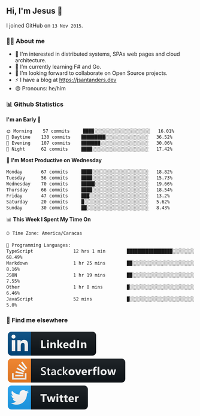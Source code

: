 ## Hi, I'm Jesus 👋

I joined GitHub on `13 Nov 2015`.

<!-- Talking about you -->

### 👨‍💻 About me

- 👦 I'm interested in distributed systems, SPAs web pages and cloud architecture.
- 🌱 I’m currently learning F# and Go.
- 👯 I’m looking forward to collaborate on Open Source projects.
- ⚡️ I have a blog at <https://jsantanders.dev>
- 😄 Pronouns: he/him

### 📊 Github Statistics

<!--START_SECTION:waka-->
**I'm an Early 🐤** 

```text
🌞 Morning    57 commits     ████░░░░░░░░░░░░░░░░░░░░░   16.01% 
🌆 Daytime    130 commits    █████████░░░░░░░░░░░░░░░░   36.52% 
🌃 Evening    107 commits    ███████░░░░░░░░░░░░░░░░░░   30.06% 
🌙 Night      62 commits     ████░░░░░░░░░░░░░░░░░░░░░   17.42%

```
📅 **I'm Most Productive on Wednesday** 

```text
Monday       67 commits     ████░░░░░░░░░░░░░░░░░░░░░   18.82% 
Tuesday      56 commits     ████░░░░░░░░░░░░░░░░░░░░░   15.73% 
Wednesday    70 commits     █████░░░░░░░░░░░░░░░░░░░░   19.66% 
Thursday     66 commits     ████░░░░░░░░░░░░░░░░░░░░░   18.54% 
Friday       47 commits     ███░░░░░░░░░░░░░░░░░░░░░░   13.2% 
Saturday     20 commits     █░░░░░░░░░░░░░░░░░░░░░░░░   5.62% 
Sunday       30 commits     ██░░░░░░░░░░░░░░░░░░░░░░░   8.43%

```


📊 **This Week I Spent My Time On** 

```text
⌚︎ Time Zone: America/Caracas

💬 Programming Languages: 
TypeScript               12 hrs 1 min        █████████████████░░░░░░░░   68.49% 
Markdown                 1 hr 25 mins        ██░░░░░░░░░░░░░░░░░░░░░░░   8.16% 
JSON                     1 hr 19 mins        ██░░░░░░░░░░░░░░░░░░░░░░░   7.55% 
Other                    1 hr 8 mins         █░░░░░░░░░░░░░░░░░░░░░░░░   6.46% 
JavaScript               52 mins             █░░░░░░░░░░░░░░░░░░░░░░░░   5.0%

```


<!--END_SECTION:waka-->

### 📢 Find me elsewhere

<p>
  <a target="_blank" href="https://linkedin.com/in/jsantanders">
    <img src="https://github.com/jsantanders/jsantanders/blob/master/img/linkedin.svg" alt="LinkedIn" style="vertical-align:top; margin:4px">
  </a>
  
  <a target="_blank" href="https://stackoverflow.com/users/7318331/jesus-santander">
    <img src="https://github.com/jsantanders/jsantanders/blob/master/img/stackoverflow.svg" alt="StackOverflow" style="vertical-align:top; margin:4px">
  </a>
  
  <a target="_blank" href="http://twitter.com/jsantanders">
    <img src="https://github.com/jsantanders/jsantanders/blob/master/img/twitter.svg" alt="Twitter" style="vertical-align:top; margin:4px">
  </a>
</p>
